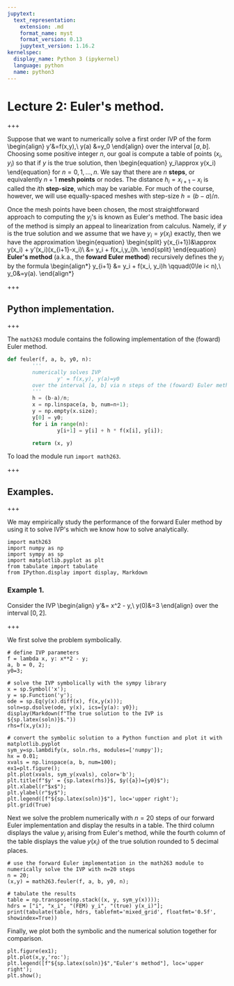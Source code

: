 ```yaml
---
jupytext:
  text_representation:
    extension: .md
    format_name: myst
    format_version: 0.13
    jupytext_version: 1.16.2
kernelspec:
  display_name: Python 3 (ipykernel)
  language: python
  name: python3
---
```


   # Lecture 2: Euler's method.

+++

Suppose that we want to numerically solve a first order IVP of the form
\begin{align}
y'&=f(x,y),\\
y(a) &=y_0
\end{align}
over the interval $[a,b]$.  Choosing some positive integer $n$, our goal is compute a table of points $(x_i,y_i)$ so that if $y$ is the true solution, then
\begin{equation}
y_i\approx y(x_i)
\end{equation}
for $n = 0,1,\dots, n$.  We say that there are $n$ **steps**, or equivalently $n+1$ **mesh points** or nodes.  The distance $h_i=x_{i+1}-x_i$ is called the $i$th **step-size**, which may be variable.  For much of the course, however, we will use equally-spaced meshes with step-size $h=(b-a)/n$.

Once the mesh points have been chosen, the most straightforward approach to computing the $y_i$'s is known as Euler's method.
The basic idea of the method is simply an appeal to linearization from calculus.
Namely, if $y$ is the true solution and we assume that we have $y_i=y(x_i)$ exactly, then we have the approximation
\begin{equation}
\begin{split}
y(x_{i+1})&\approx y(x_i) + y'(x_i)(x_{i+1}-x_i)\\
&= y_i + f(x_i,y_i)h.
\end{split}
\end{equation}
**Euler's method** (a.k.a., the **foward Euler method**) recursively defines the $y_i$ by the formula
\begin{align*}
y_{i+1} &= y_i + f(x_i, y_i)h \qquad(0\le i< n),\\
y_0&=y(a).
\end{align*}

+++

## Python implementation.

+++

The `math263` module contains the following implementation of the (foward) Euler method.
```python
def feuler(f, a, b, y0, n):
        '''
        numerically solves IVP
                y' = f(x,y), y(a)=y0
        over the interval [a, b] via n steps of the (foward) Euler method 
        '''
        h = (b-a)/n;
        x = np.linspace(a, b, num=n+1);
        y = np.empty(x.size);
        y[0] = y0;
        for i in range(n):
                y[i+1] = y[i] + h * f(x[i], y[i]);

        return (x, y)
```
To load the module run `import math263`.

+++

## Examples.

+++

We may empirically study the performance of the forward Euler method by using it to solve IVP's which we know how to solve analytically.

```{code-cell} ipython3
import math263
import numpy as np
import sympy as sp
import matplotlib.pyplot as plt
from tabulate import tabulate
from IPython.display import display, Markdown
```

### Example 1.
Consider the IVP
\begin{align}
y'&= x^2 - y,\\
y(0)&=3
\end{align}
over the interval $[0, 2]$.

+++

We first solve the problem symbolically.

```{code-cell} ipython3
# define IVP parameters
f = lambda x, y: x**2 - y;
a, b = 0, 2;
y0=3;

# solve the IVP symbolically with the sympy library
x = sp.Symbol('x');
y = sp.Function('y');
ode = sp.Eq(y(x).diff(x), f(x,y(x)));
soln=sp.dsolve(ode, y(x), ics={y(a): y0}); 
display(Markdown(f"The true solution to the IVP is ${sp.latex(soln)}$."))
rhs=f(x,y(x));

# convert the symbolic solution to a Python function and plot it with matplotlib.pyplot
sym_y=sp.lambdify(x, soln.rhs, modules=['numpy']); 
hx = 0.01;
xvals = np.linspace(a, b, num=100);
ex1=plt.figure();
plt.plot(xvals, sym_y(xvals), color='b');
plt.title(f"$y' = {sp.latex(rhs)}$, $y({a})={y0}$");
plt.xlabel(r"$x$");
plt.ylabel(r"$y$");
plt.legend([f"${sp.latex(soln)}$"], loc='upper right');
plt.grid(True)
```

Next we solve the problem numerically with $n=20$ steps of our forward Euler implementation and display the results in a table.  The third column displays the value $y_i$ arising from Euler's method, while the fourth column of the table displays the value $y(x_i)$ of the true solution rounded to 5 decimal places.

```{code-cell} ipython3
# use the forward Euler implementation in the math263 module to numerically solve the IVP with n=20 steps
n = 20;
(x,y) = math263.feuler(f, a, b, y0, n);

# tabulate the results
table = np.transpose(np.stack((x, y, sym_y(x))));
hdrs = ["i", "x_i", "(FEM) y_i", "(true) y(x_i)"];
print(tabulate(table, hdrs, tablefmt='mixed_grid', floatfmt='0.5f', showindex=True))
```

Finally, we plot both the symbolic and the numerical solution together for comparison.

```{code-cell} ipython3
plt.figure(ex1);
plt.plot(x,y,'ro:');
plt.legend([f"${sp.latex(soln)}$","Euler's method"], loc='upper right');
plt.show();
```
